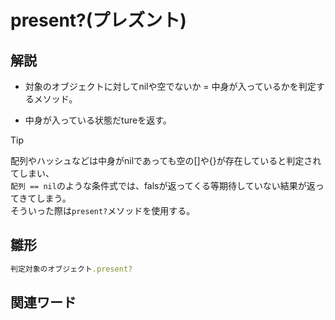 # present?(プレズント)  
## 解説  
* 対象のオブジェクトに対してnilや空でないか = 中身が入っているかを判定するメソッド。    
  
* 中身が入っている状態だtureを返す。
>[!TIP]
>配列やハッシュなどは中身がnilであっても空の[]や{}が存在していると判定されてしまい、  
>`配列 == nil`のような条件式では、falsが返ってくる等期待していない結果が返ってきてしまう。  
>そういった際は`present?`メソッドを使用する。  
  
## 雛形   
```ruby
判定対象のオブジェクト.present?
```
## 関連ワード  
